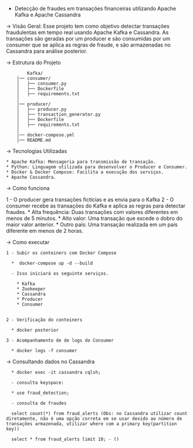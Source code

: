  - Detecção de fraudes em transações financeiras utilizando Apache Kafka e Apache Cassandra

  -> Visão Geral: Esse projeto tem como objetivo detectar transações fraudulentas em tempo real usando Apache Kafka e Cassandra. 
     As transações são geradas por um producer e são consumidas por um consumer que se aplica as regras de fraude, e são armazenadas no Cassandra para análise posterior.

  -> Estrutura do Projeto

            Kafka/
        │── consumer/
        │   ├── consumer.py
        │   ├── Dockerfile
        │   ├── requirements.txt
        │
        │── producer/
        │   ├── producer.py
        │   ├── transaction_generator.py
        │   ├── Dockerfile
        │   ├── requirements.txt
        │
        │── docker-compose.yml
        │── README.md
        

  -> Tecnologias Utilizadas
   
    * Apache Kafka: Mensageria para transmissão de transação.
    * Python: Linguagem utilizada para desenvolver o Producer e Consumer.
    * Docker & Docker Compose: Facilita a execução dos serviços.
    * Apache Cassandra.

  -> Como funciona

   1 - O producer gera transações fictícias e as envia para o Kafka
   2 - O consumer recebe as transações do Kafka e aplica as regras para detectar fraudes.
        * Alta frequência: Duas transações com valores diferentes em menos de 5 minutos.
        * Alto valor: Uma transação que excede o dobro do maior valor anterior.
        * Outro país: Uma transação realizada em um país diferente em menos de 2 horas.


  -> Como executar

    1 - Subir os conteiners com Docker Compose

      *  docker-compose up -d --build

      - Isso iniciará os seguinte serviços.

        * Kafka
        * Zookeeper
        * Cassandra
        * Producer
        * Consumer


    2 - Verificação do conteiners

      * docker posterior

    3 - Acompanhamento de de logs do Consumer

      * docker logs -f consumer

  -> Consultando dados no Cassandra

      * docker exec -it cassandra cqlsh;

      - consulta keyspace:

      * use fraud_detection;

      - consulta de fraudes

      select count(*) from fraud_alerts (Obs: no Cassandra utilizar count diretamente, não é uma opção correta em se usar devido ao número de transações armazenada, utilizar where com a primary key(partition key))

      select * from fraud_alerts limit 10; - ()